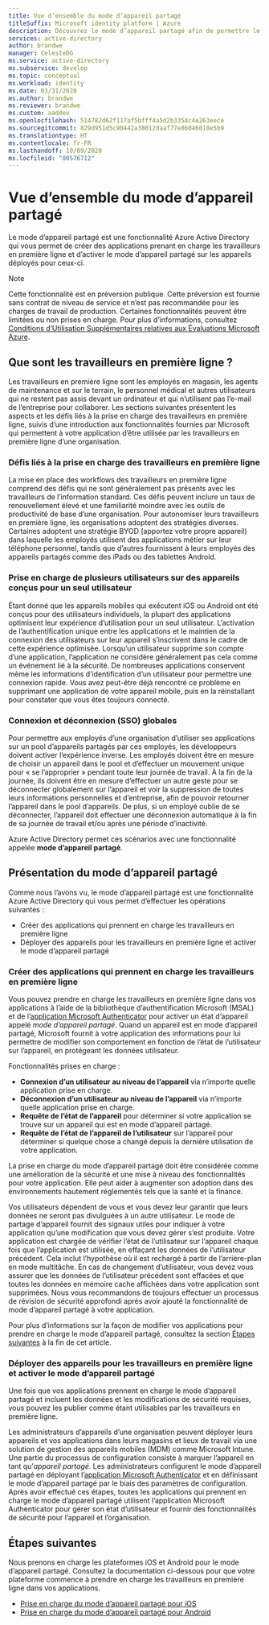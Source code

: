 ```yaml
---
title: Vue d’ensemble du mode d’appareil partagé
titleSuffix: Microsoft identity platform | Azure
description: Découvrez le mode d’appareil partagé afin de permettre le partage d’appareil pour vos travailleurs en première ligne.
services: active-directory
author: brandwe
manager: CelesteDG
ms.service: active-directory
ms.subservice: develop
ms.topic: conceptual
ms.workload: identity
ms.date: 03/31/2020
ms.author: brandwe
ms.reviewer: brandwe
ms.custom: aaddev
ms.openlocfilehash: 514782d62f117af5bfff4a5d2b3354c4e263eece
ms.sourcegitcommit: 829d951d5c90442a38012daaf77e86046018e5b9
ms.translationtype: HT
ms.contentlocale: fr-FR
ms.lasthandoff: 10/09/2020
ms.locfileid: "80576712"
---
```

# <a name="overview-of-shared-device-mode"></a>Vue d’ensemble du mode d’appareil partagé

Le mode d’appareil partagé est une fonctionnalité Azure Active Directory qui vous permet de créer des applications prenant en charge les travailleurs en première ligne et d’activer le mode d’appareil partagé sur les appareils déployés pour ceux-ci.

> [!NOTE]
> Cette fonctionnalité est en préversion publique.
> Cette préversion est fournie sans contrat de niveau de service et n’est pas recommandée pour les charges de travail de production. Certaines fonctionnalités peuvent être limitées ou non prises en charge.
> Pour plus d’informations, consultez [Conditions d’Utilisation Supplémentaires relatives aux Évaluations Microsoft Azure](https://azure.microsoft.com/support/legal/preview-supplemental-terms/).

## <a name="what-are-firstline-workers"></a>Que sont les travailleurs en première ligne ?

Les travailleurs en première ligne sont les employés en magasin, les agents de maintenance et sur le terrain, le personnel médical et autres utilisateurs qui ne restent pas assis devant un ordinateur et qui n’utilisent pas l’e-mail de l’entreprise pour collaborer. Les sections suivantes présentent les aspects et les défis liés à la prise en charge des travailleurs en première ligne, suivis d’une introduction aux fonctionnalités fournies par Microsoft qui permettent à votre application d’être utilisée par les travailleurs en première ligne d’une organisation.

### <a name="challenges-of-supporting-firstline-workers"></a>Défis liés à la prise en charge des travailleurs en première ligne

La mise en place des workflows des travailleurs en première ligne comprend des défis qui ne sont généralement pas présents avec les travailleurs de l’information standard. Ces défis peuvent inclure un taux de renouvellement élevé et une familiarité moindre avec les outils de productivité de base d’une organisation. Pour autonomiser leurs travailleurs en première ligne, les organisations adoptent des stratégies diverses. Certaines adoptent une stratégie BYOD (apportez votre propre appareil) dans laquelle les employés utilisent des applications métier sur leur téléphone personnel, tandis que d’autres fournissent à leurs employés des appareils partagés comme des iPads ou des tablettes Android.

### <a name="supporting-multiple-users-on-devices-designed-for-one-user"></a>Prise en charge de plusieurs utilisateurs sur des appareils conçus pour un seul utilisateur

Étant donné que les appareils mobiles qui exécutent iOS ou Android ont été conçus pour des utilisateurs individuels, la plupart des applications optimisent leur expérience d’utilisation pour un seul utilisateur. L’activation de l’authentification unique entre les applications et le maintien de la connexion des utilisateurs sur leur appareil s’inscrivent dans le cadre de cette expérience optimisée. Lorsqu’un utilisateur supprime son compte d’une application, l’application ne considère généralement pas cela comme un événement lié à la sécurité. De nombreuses applications conservent même les informations d’identification d’un utilisateur pour permettre une connexion rapide. Vous avez peut-être déjà rencontré ce problème en supprimant une application de votre appareil mobile, puis en la réinstallant pour constater que vous êtes toujours connecté.

### <a name="global-sign-in-and-sign-out-sso"></a>Connexion et déconnexion (SSO) globales

Pour permettre aux employés d’une organisation d’utiliser ses applications sur un pool d’appareils partagés par ces employés, les développeurs doivent activer l’expérience inverse. Les employés doivent être en mesure de choisir un appareil dans le pool et d’effectuer un mouvement unique pour « se l’approprier » pendant toute leur journée de travail. À la fin de la journée, ils doivent être en mesure d’effectuer un autre geste pour se déconnecter globalement sur l’appareil et voir la suppression de toutes leurs informations personnelles et d’entreprise, afin de pouvoir retourner l’appareil dans le pool d’appareils. De plus, si un employé oublie de se déconnecter, l’appareil doit effectuer une déconnexion automatique à la fin de sa journée de travail et/ou après une période d’inactivité.

Azure Active Directory permet ces scénarios avec une fonctionnalité appelée **mode d’appareil partagé**.

## <a name="introducing-shared-device-mode"></a>Présentation du mode d’appareil partagé

Comme nous l’avons vu, le mode d’appareil partagé est une fonctionnalité Azure Active Directory qui vous permet d’effectuer les opérations suivantes :

* Créer des applications qui prennent en charge les travailleurs en première ligne
* Déployer des appareils pour les travailleurs en première ligne et activer le mode d’appareil partagé

### <a name="build-applications-that-support-firstline-workers"></a>Créer des applications qui prennent en charge les travailleurs en première ligne

Vous pouvez prendre en charge les travailleurs en première ligne dans vos applications à l’aide de la bibliothèque d’authentification Microsoft (MSAL) et de l’[application Microsoft Authenticator](../user-help/user-help-auth-app-overview.md) pour activer un état d’appareil appelé *mode d’appareil partagé*. Quand un appareil est en mode d’appareil partagé, Microsoft fournit à votre application des informations pour lui permettre de modifier son comportement en fonction de l’état de l’utilisateur sur l’appareil, en protégeant les données utilisateur.

Fonctionnalités prises en charge :

* **Connexion d’un utilisateur au niveau de l’appareil** via n’importe quelle application prise en charge.
* **Déconnexion d’un utilisateur au niveau de l’appareil** via n’importe quelle application prise en charge.
* **Requête de l’état de l’appareil** pour déterminer si votre application se trouve sur un appareil qui est en mode d’appareil partagé.
* **Requête de l’état de l’appareil de l’utilisateur** sur l’appareil pour déterminer si quelque chose a changé depuis la dernière utilisation de votre application.

La prise en charge du mode d’appareil partagé doit être considérée comme une amélioration de la sécurité et une mise à niveau des fonctionnalités pour votre application. Elle peut aider à augmenter son adoption dans des environnements hautement réglementés tels que la santé et la finance.

Vos utilisateurs dépendent de vous et vous devez leur garantir que leurs données ne seront pas divulguées à un autre utilisateur. Le mode de partage d’appareil fournit des signaux utiles pour indiquer à votre application qu’une modification que vous devez gérer s’est produite. Votre application est chargée de vérifier l’état de l’utilisateur sur l’appareil chaque fois que l’application est utilisée, en effaçant les données de l’utilisateur précédent. Cela inclut l’hypothèse où il est rechargé à partir de l’arrière-plan en mode multitâche. En cas de changement d’utilisateur, vous devez vous assurer que les données de l’utilisateur précédent sont effacées et que toutes les données en mémoire cache affichées dans votre application sont supprimées. Nous vous recommandons de toujours effectuer un processus de révision de sécurité approfondi après avoir ajouté la fonctionnalité de mode d’appareil partagé à votre application.

Pour plus d’informations sur la façon de modifier vos applications pour prendre en charge le mode d’appareil partagé, consultez la section [Étapes suivantes](#next-steps) à la fin de cet article.

### <a name="deploy-devices-to-firstline-workers-and-turn-on-shared-device-mode"></a>Déployer des appareils pour les travailleurs en première ligne et activer le mode d’appareil partagé

Une fois que vos applications prennent en charge le mode d’appareil partagé et incluent les données et les modifications de sécurité requises, vous pouvez les publier comme étant utilisables par les travailleurs en première ligne.

Les administrateurs d’appareils d’une organisation peuvent déployer leurs appareils et vos applications dans leurs magasins et lieux de travail via une solution de gestion des appareils mobiles (MDM) comme Microsoft Intune. Une partie du processus de configuration consiste à marquer l’appareil en tant qu’*appareil partagé*. Les administrateurs configurent le mode d’appareil partagé en déployant l’[application Microsoft Authenticator](../user-help/user-help-auth-app-overview.md) et en définissant le mode d’appareil partagé par le biais des paramètres de configuration. Après avoir effectué ces étapes, toutes les applications qui prennent en charge le mode d’appareil partagé utilisent l’application Microsoft Authenticator pour gérer son état d’utilisateur et fournir des fonctionnalités de sécurité pour l’appareil et l’organisation.

## <a name="next-steps"></a>Étapes suivantes

Nous prenons en charge les plateformes iOS et Android pour le mode d’appareil partagé. Consultez la documentation ci-dessous pour que votre plateforme commence à prendre en charge les travailleurs en première ligne dans vos applications.

* [Prise en charge du mode d’appareil partagé pour iOS](msal-ios-shared-devices.md)
* [Prise en charge du mode d’appareil partagé pour Android](msal-android-shared-devices.md)
